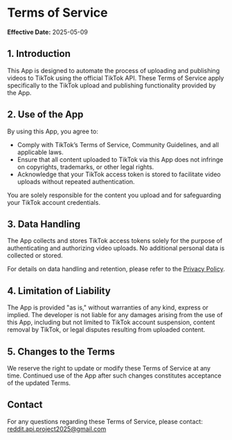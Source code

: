 # Terms of Service

**Effective Date:** 2025-05-09

## 1. Introduction

This App is designed to automate the process of uploading and publishing videos to TikTok using the official TikTok API. These Terms of Service apply specifically to the TikTok upload and publishing functionality provided by the App.

## 2. Use of the App

By using this App, you agree to:

- Comply with TikTok’s Terms of Service, Community Guidelines, and all applicable laws.
- Ensure that all content uploaded to TikTok via this App does not infringe on copyrights, trademarks, or other legal rights.
- Acknowledge that your TikTok access token is stored to facilitate video uploads without repeated authentication.

You are solely responsible for the content you upload and for safeguarding your TikTok account credentials.

## 3. Data Handling

The App collects and stores TikTok access tokens solely for the purpose of authenticating and authorizing video uploads. No additional personal data is collected or stored.

For details on data handling and retention, please refer to the [Privacy Policy](https://terms.peraino.ch/privacy.md).

## 4. Limitation of Liability

The App is provided "as is," without warranties of any kind, express or implied. The developer is not liable for any damages arising from the use of this App, including but not limited to TikTok account suspension, content removal by TikTok, or legal disputes resulting from uploaded content.

## 5. Changes to the Terms

We reserve the right to update or modify these Terms of Service at any time. Continued use of the App after such changes constitutes acceptance of the updated Terms.

## Contact

For any questions regarding these Terms of Service, please contact: reddit.api.project2025@gmail.com
